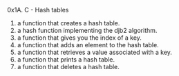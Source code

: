 0x1A. C - Hash tables
1. a function that creates a hash table.
2. a hash function implementing the djb2 algorithm.
3. a function that gives you the index of a key.
4. a function that adds an element to the hash table.
5. a function that retrieves a value associated with a key.
6. a function that prints a hash table.
7. a function that deletes a hash table.
